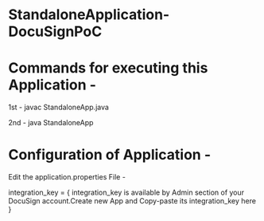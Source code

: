 # StandaloneApplication-DocuSignPoC

# Commands for executing this Application -

1st - javac StandaloneApp.java

2nd - java StandaloneApp

# Configuration of Application -

Edit the application.properties File -

integration_key = { integration_key is available by Admin section of your DocuSign account.Create new App and Copy-paste its integration_key here }




